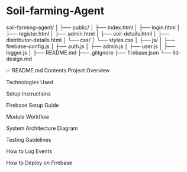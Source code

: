 # Soil-farming-Agent

soil-farming-agent/
│
├── public/
│   ├── index.html
│   ├── login.html
│   ├── register.html
│   ├── admin.html
│   ├── soil-details.html
│   ├── distributor-details.html
│   └── css/
│       └── styles.css
│
├── js/
│   ├── firebase-config.js
│   ├── auth.js
│   ├── admin.js
│   ├── user.js
│   ├── logger.js
│
├── README.md
├── .gitignore
├── firebase.json
└── lld-design.md

✅ README.md Contents
Project Overview

Technologies Used

Setup Instructions

Firebase Setup Guide

Module Workflow

System Architecture Diagram

Testing Guidelines

How to Log Events

How to Deploy on Firebase

